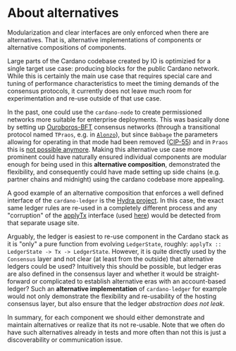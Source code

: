 # About alternatives

Modularization and clear interfaces are only enforced when there are alternatives. That is, alternative implementations of components or alternative compositions of components.

Large parts of the Cardano codebase created by IO is optimizied for a single target use case: producing blocks for the public Cardano network. While this is certainly the main use case that requires special care and tuning of performance characteristics to meet the timing demands of the consensus protocols, it currently does not leave much room for experimentation and re-use outside of that use case.

In the past, one could use the `cardano-node` to create permissioned networks more suitable for enterprise deployments. This was basically done by setting up [Ouroboros-BFT](https://eprint.iacr.org/2018/1049.pdf) consensus networks (through a transitional protocol named `TPraos`, e.g. in [`Alonzo`](https://github.com/input-output-hk/ouroboros-consensus/blob/bc672368654c9cb3bfff351035962e60a1f92dab/ouroboros-consensus-cardano/src/ouroboros-consensus-cardano/Ouroboros/Consensus/Cardano/CanHardFork.hs#L275)), but since `Babbage` the parameters allowing for operating in that mode had been removed ([CIP-55](https://cips.cardano.org/cip/CIP-55)) and in `Praos` this is [not possible anymore](https://github.com/input-output-hk/ouroboros-consensus/blob/bc672368654c9cb3bfff351035962e60a1f92dab/ouroboros-consensus-cardano/src/ouroboros-consensus-cardano/Ouroboros/Consensus/Cardano/CanHardFork.hs#L277). Making this alternative use case more prominent could have naturally ensured individual components are modular enough for being used in this **alternative composition**, demonstrated the flexibility, and consequently could have made setting up side chains (e.g. partner chains and midnight) using the cardano codebase more appealing.

A good example of an alternative composition that enforces a well defined interface of the `cardano-ledger` is the [Hydra project](https://hydra.family/head-protocol/docs/dev/architecture/). In this case, the exact same ledger rules are re-used in a completely different process and any "corruption" of the [applyTx](https://github.com/input-output-hk/cardano-ledger/blob/f0a0864eab00cd269befcdcd1931250dbb329f80/eras/shelley/impl/src/Cardano/Ledger/Shelley/API/Mempool.hs#L129-L136) interface (used [here](https://github.com/cardano-scaling/hydra/blob/1ffe7c6b505e3f38b5546ae5e5b97de26bc70425/hydra-node/src/Hydra/Ledger/Cardano.hs#L69)) would be detected from that separate usage site.

Arguably, the ledger is easiest to re-use component in the Cardano stack as it is "only" a pure function from evolving `LedgerState`, roughly: `applyTx :: LedgerState -> Tx -> LedgerState`. However, it is quite directly used by the `Consensus` layer and not clear (at least from the outside) that alternative ledgers could be used? Intuitively this should be possible, but ledger eras are also defined in the consensus layer and whether it would be straight-forward or complicated to establish alternative eras with an account-based ledger? Such an **alternative implementation** of `cardano-ledger` for example would not only demonstrate the flexibility and re-usability of the hosting consensus layer, but also ensure that the ledger *abstraction does not leak*.

In summary, for each component we should either demonstrate and maintain alternatives or realize that its not re-usable. Note that we often do have such alternatives already in tests and more often than not this is just a discoverability or communication issue.
